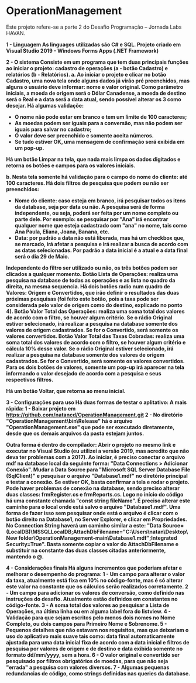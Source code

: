 # OperationManagement

Este projeto refere-se a parte 2 do Desafio Programação – Jornada Labs HAVAN.

<b>1 - Linguagem<b>
As linguages utilizadas são C# e SQL.
Projeto criado em Visual Studio 2019 - Windows Forms Apps (.NET Framework)

2 - O sistema
Consiste em um programa que tem duas principais funções ao iniciar o projeto: cadastro de operações (a - botão Cadastro) e relatórios (b - Relatórios).
a. Ao iniciar o projeto e clicar no botão Cadastro, uma nova tela onde alguns dados já virão pré preenchidos, mas alguns o usuário deve informar: nome e valor original.
Como parâmetro iniciais, a moeda de origem será o Dólar Canadense, a moeda de destino será o Real e a data será a data atual, sendo possível alterar os 3 como desejar.
Há algumas validaçõe:
- O nome não pode estar em branco e tem um limite de 100 caracteres;
- As moedas podem ser iguais para a conversão, mas não podem ser iguais para salvar no cadastro;
- O valor deve ser preenchido e somente aceita números.
- Se tudo estiver OK, uma mensagem de confirmação será exibida em um pop-up.

Há um botão Limpar na tela, que nada mais limpa os dados digitados e retorna os botões e campos para os valores iniciais.

b. Nesta tela somente há validação para o campo do nome do cliente: até 100 caracteres.
Há dois filtros de pesquisa que podem ou não ser preenchidos:
- Nome do cliente: caso esteja em branco, irá pesquisar todos os itens da database, seja por data ou não. A pesquisa será de forma independente, ou seja, poderá ser feita por um nome completo ou parte dele. 
Por exemplo: se pesquisar por "Ana" irá encontrar qualquer nome que esteja cadastrado com "ana" no nome, tais como Ana Paula, Eliana, Joana, Banana, etc.
- Data: por padrão a data não está liberada, mas há um checkbox que, se marcado, irá afetar a pesquisa e irá realizar a busca de acordo com as datas selecionadas. Por padrão a data inicial é a atual e a data final será o dia 29 de Maio.

Independente do filtro ser utilizado ou não, os três botões podem ser clicados a qualquer momento.
Botão Lista de Operações: realiza uma pesquisa na database de todas as operações e as lista no quadro da direita, na mesma sequencia.
Há dois botões radio num quadro de Valores: Origem e Convertidos, que irão definir o resultados das duas próximas pesquisas (foi feito este botão, pois a taxa pode ser considerada pelo valor de origem como do destino, explicado no ponto 4).
Botão Valor Total das Operações: realiza uma soma total dos valores de acordo com o filtro, se houver algum critério. Se o rádio Original estiver selecionado, irá realizar a pesquisa na database somente dos valores de origem cadastrados. Se for o Convertido, será somente os valores convertidos.
Botão Valor Total das Taxas Cobradas: realiza uma soma total dos valores de acordo com o filtro, se houver algum critério e cálcula 10% desse valor. Se o rádio Original estiver selecionado, irá realizar a pesquisa na database somente dos valores de origem cadastrados. Se for o Convertido, será somente os valores convertidos.
Para os dois botões de valores, somente um pop-up irá aparecer na tela informando o valor desejado de acordo com a pesquisa e seus respectivos filtros.

Há um botão Voltar, que retorna ao menu inicial.

3 - Configurações para uso
Há duas formas de testar o aplitativo:
A mais rápida:
1 - Baixar projeto em https://github.com/natancd/OperationManagement.git
2 - No diretório "OperationManagement\bin\Release" há o arquivo "OperationManagement.exe" que pode ser executado diretamente, desde que os demais arquivos da pasta estejam juntos.

Outra forma é dentro do compilador:
Abrir o projeto no mesmo link e executar no Visual Studio (eu utilizei a versão 2019, mas acredito que não deva ter problemas com a 2017).
Ao iniciar, é preciso conectar o arquivo mdf na database local da seguinte forma: "Data Connections > Adicionar Conexão". Mudar a Data Source para "Microsoft SQL Server Database File (SqlClient)" e pesquisar o arquivo "Database1.mdf" no diretório principal e testar a conexão.
Se estiver OK, basta confirmar a tela e rodar o projeto.
Pode haver problemas de conexão na database, sendo preciso alterar duas classes: frmRegister.cs e frmReports.cs. Logo no início do código há uma constante chamada "const string fileName". É preciso alterar este caminho para o local onde está salvo o arquivo "Database1.mdf". Uma forma de fazer isso sem pesquisar onde está o arquivo é clicar com o botão direito na Database1, no Server Explorer, e clicar em Propriedades. No Connection String haverá um caminho similar a este: "Data Source=(LocalDB)\MSSQLLocalDB;AttachDbFilename="C:\Users\natan\Desktop\New folder\OperationManagement-main\Database1.mdf";Integrated Security=True". Basta somente copiar o valor do AttachDbFilename e substituir na constante das duas classes citadas anteriormente, mantendo o @.


4 - Considerações finais
Há alguns incrementos que poderiam afetar e melhorar o desempenho do programa:
1 - Um campo para alterar o valor da taxa, atualmente está fixa em 10% no código-fonte, mas é só alterar este valor na constante que os cálculos serão realizados corretamente.
2 - Um campo para adicionar os valores de conversão, como definido nas instruções do desafio. Atualmente estão definidos em constantes no código-fonte.
3 - A soma total dos valores ao pesquisar a Lista de Operações, na última linha ou em alguma label fora do listview.
4 - Validação para que sejam escritos pelo menos dois nomes no Nome Completo, ou dois campos para Primeiro Nome e Sobrenome.
5 - Pequenos detalhes que não estavam nos requisitos, mas que deixariam o uso do aplicativo mais suave tais como: data final automaticamente ajustada para uma data inicial fixa de acordo com a data inicial e filtros de pesquisa por valores de origem e de destino e data exibida somente no formato dd/mm/yyyy, sem a hora.
6 - O valor original e convertido ser pesquisado por filtros obrigatórios de moedas, para que não seja "errada" a pesquisa com valores diversos.
7 - Algumas pequenas redundancias de código, como strings definidas nas queries da database.

